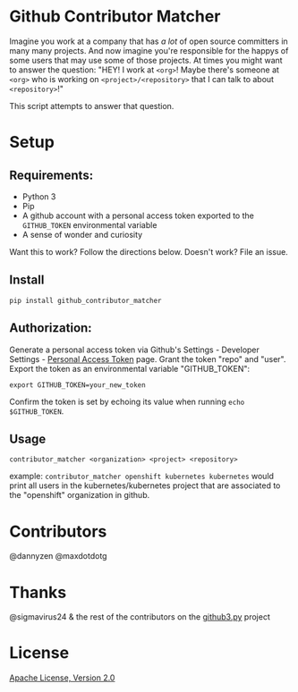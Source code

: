 Github Contributor Matcher
=====

Imagine you work at a company that has _a lot_ of open source committers in many many projects. And now imagine you're responsible for the happys of some users that may use some of those projects. At times you might want to answer the question: "HEY! I work at `<org>`! Maybe there's someone at `<org>` who is working on `<project>/<repository>` that I can talk to about `<repository>`!"

This script attempts to answer that question.

Setup
=====

Requirements:
---

* Python 3
* Pip
* A github account with a personal access token exported to the `GITHUB_TOKEN` environmental variable
* A sense of wonder and curiosity


Want this to work? Follow the directions below. Doesn't work? File an issue. 


Install
---

`pip install github_contributor_matcher`


Authorization:
--- 

Generate a personal access token via Github's Settings - Developer Settings - [Personal Access Token](https://github.com/settings/tokens) page. Grant the token "repo" and "user". Export the token as an environmental variable "GITHUB_TOKEN":


`export GITHUB_TOKEN=your_new_token`


Confirm the token is set by echoing its value when running `echo $GITHUB_TOKEN`.


Usage
---

`contributor_matcher <organization> <project> <repository>`


example: `contributor_matcher openshift kubernetes kubernetes` would print all users in the kubernetes/kubernetes project that are associated to the "openshift" organization in github. 

Contributors
=====

@dannyzen
@maxdotdotg

Thanks
=====

@sigmavirus24 & the rest of the contributors on the [github3.py](https://github.com/sigmavirus24/github3.py/graphs/contributors) project


License
=====
[Apache License, Version 2.0](LICENSE.md)
